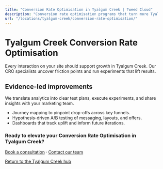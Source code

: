 ```yaml
---
title: "Conversion Rate Optimisation in Tyalgum Creek | Tweed Cloud"
description: "Conversion rate optimisation programs that turn more Tyalgum Creek visitors into customers."
url: "/locations/tyalgum-creek/conversion-rate-optimisation/"
---
```


# Tyalgum Creek Conversion Rate Optimisation

Every interaction on your site should support growth in Tyalgum Creek. Our CRO specialists uncover friction points and run experiments that lift results.

## Evidence-led improvements

We translate analytics into clear test plans, execute experiments, and share insights with your marketing team.

- Journey mapping to pinpoint drop-offs across key funnels.
- Hypothesis-driven A/B testing of messaging, layouts, and offers.
- Dashboards that track uplift and inform future iterations.

### Ready to elevate your Conversion Rate Optimisation in Tyalgum Creek?

[Book a consultation](/consultation/) · [Contact our team](/contact/)

[Return to the Tyalgum Creek hub](/locations/tyalgum-creek/)
